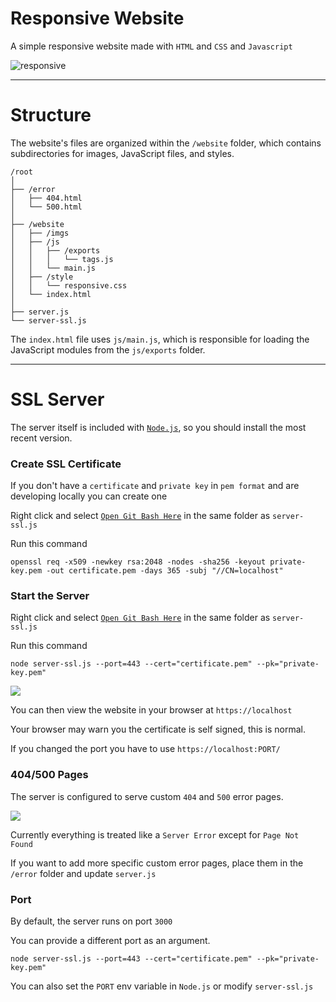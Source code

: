 # Responsive Website

A simple responsive website made with `HTML` and `CSS` and `Javascript`

![responsive](https://github.com/user-attachments/assets/2672840e-4e02-44a2-9606-8d22c23bcaed)

-------------------------------

# Structure

The website's files are organized within the `/website` folder, which contains subdirectories for images, JavaScript files, and styles. 
 
```
/root
│
├── /error
│   ├── 404.html
│   └── 500.html
│
├── /website
│   ├── /imgs
│   ├── /js
│   │   ├── /exports
│   │   │   └── tags.js
│   │   └── main.js
│   ├── /style
│   │   └── responsive.css
│   └── index.html
│
├── server.js
└── server-ssl.js
```

The `index.html` file uses `js/main.js`, which is responsible for loading the JavaScript modules from the `js/exports` folder.

-------------------------------

# SSL Server

The server itself is included with [`Node.js`](https://nodejs.org/en), so you should install the most recent version.

### Create SSL Certificate

If you don't have a `certificate` and `private key` in `pem format` and are developing locally you can create one

Right click and select [`Open Git Bash Here`](https://git-scm.com/downloads/win) in the same folder as `server-ssl.js`

Run this command

```
openssl req -x509 -newkey rsa:2048 -nodes -sha256 -keyout private-key.pem -out certificate.pem -days 365 -subj "//CN=localhost"
```

### Start the Server

Right click and select [`Open Git Bash Here`](https://git-scm.com/downloads/win) in the same folder as `server-ssl.js`

Run this command

```
node server-ssl.js --port=443 --cert="certificate.pem" --pk="private-key.pem"
```

![](https://i.imgur.com/ULvqsvt.png)

You can then view the website in your browser at `https://localhost`

Your browser may warn you the certificate is self signed, this is normal.

If you changed the port you have to use `https://localhost:PORT/`

### 404/500 Pages

The server is configured to serve custom `404` and `500` error pages. 

![](https://i.imgur.com/rnQR2pq.png)

Currently everything is treated like a `Server Error` except for `Page Not Found`

If you want to add more specific custom error pages, place them in the `/error` folder and update `server.js`

### Port

By default, the server runs on port `3000`

You can provide a different port as an argument.

```
node server-ssl.js --port=443 --cert="certificate.pem" --pk="private-key.pem"
```

You can also set the `PORT` env variable in `Node.js` or modify `server-ssl.js`